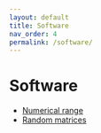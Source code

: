 ```yaml
---
layout: default
title: Software
nav_order: 4
permalink: /software/
---
```

# Software

  - [Numerical range](/software/numerical-range)
  - [Random matrices](/software/random-matrices)
